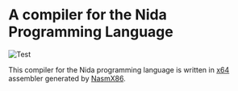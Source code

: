 # A compiler for the Nida Programming Language

![Test](https://github.com/philiprbrenan/Nida/workflows/Test/badge.svg)

This compiler for the Nida programming language is written in [x64](https://en.wikipedia.org/wiki/X86-64) assembler generated by [NasmX86](https://github.com/philiprbrenan/NasmX86). 